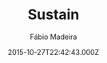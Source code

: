 ---
title: Sustain
github: https://github.com/biomadeira/sustain
demo: https://jekyller.github.io/sustain/
author: Fábio Madeira
ssg:
  - Jekyll
cms:
  - No Cms
date: 2015-10-27T22:42:43.000Z
description: 🎹 Personal blog powered by Jekyll
stale: false
disabled: true
disabled_reason: demo url not found
---